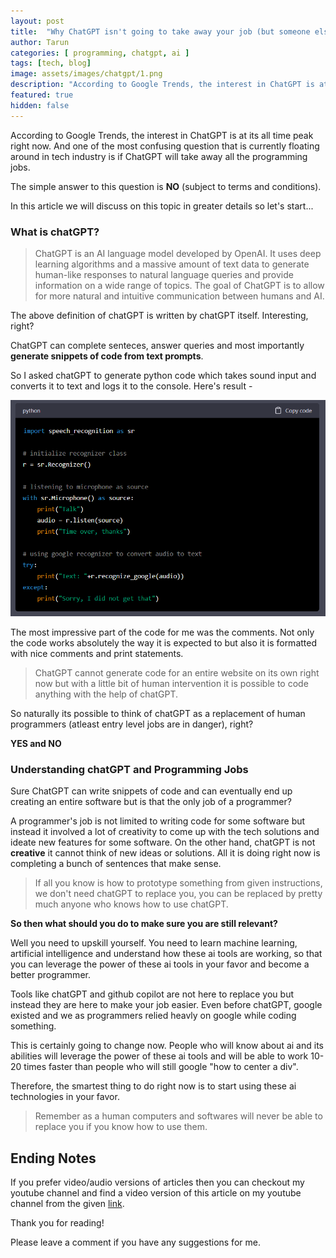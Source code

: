 ```yaml
---
layout: post
title:  "Why ChatGPT isn't going to take away your job (but someone else might)"
author: Tarun
categories: [ programming, chatgpt, ai ]
tags: [tech, blog]
image: assets/images/chatgpt/1.png
description: "According to Google Trends, the interest in ChatGPT is at its all time peak right now."
featured: true
hidden: false
---
```


According to Google Trends, the interest in ChatGPT is at its all time peak right now. And one of the most confusing question that is currently floating around in tech industry is if ChatGPT will take away all the programming jobs.

The simple answer to this question is **NO** (subject to terms and conditions).

In this article we will discuss on this topic in greater details so let's start...

### What is chatGPT?

>ChatGPT is an AI language model developed by OpenAI. It uses deep learning algorithms and a massive amount of text data to generate human-like responses to natural language queries and provide information on a wide range of topics. The goal of ChatGPT is to allow for more natural and intuitive communication between humans and AI.

The above definition of chatGPT is written by chatGPT itself. Interesting, right?

ChatGPT can complete senteces, answer queries and most importantly **generate snippets of code from text prompts**.

So I asked chatGPT to generate python code which takes sound input and converts it to text and logs it to the console. Here's result - 


![Plan](../assets/images/chatgpt/2.png)

The most impressive part of the code for me was the comments. Not only the code works absolutely the way it is expected to but also it is formatted with nice comments and print statements.

> ChatGPT cannot generate code for an entire website on its own right now but with a little bit of human intervention it is possible to code anything with the help of chatGPT.

So naturally its possible to think of chatGPT as a replacement of human programmers (atleast entry level jobs are in danger), right?

**YES and NO** 


### Understanding chatGPT and Programming Jobs

Sure ChatGPT can write snippets of code and can eventually end up creating an entire software but is that the only job of a programmer?

A programmer's job is not limited to writing code for some software but instead it involved a lot of creativity to come up with the tech solutions and ideate new features for some software. On the other hand, chatGPT is not **creative** it cannot think of new ideas or solutions. All it is doing right now is completing a bunch of sentences that make sense.

> If all you know is how to prototype something from given instructions, we don't need chatGPT to replace you, you can be replaced by pretty much anyone who knows how to use chatGPT. 

**So then what should you do to make sure you are still relevant?**

Well you need to upskill yourself. You need to learn machine learning, artificial intelligence and understand how these ai tools are working, so that you can leverage the power of these ai tools in your favor and become a better programmer. 

Tools like chatGPT and github copilot are not here to replace you but instead they are here to make your job easier. 
Even before chatGPT, google existed and we as programmers relied heavly on google while coding something. 

This is certainly going to change now. People who will know about ai and its abilities will leverage the power of these ai tools and will be able to work 10-20 times faster than people who will still google "how to center a div". 

Therefore, the smartest thing to do right now is to start using these ai technologies in your favor. 

> Remember as a human computers and softwares will never be able to replace you if you know how to use them. 

## Ending Notes

If you prefer video/audio versions of articles then you can checkout my youtube channel and find a video version of this article on my youtube channel from the given [link](https://www.youtube.com/watch?v=e2m0Z56DLbU).

Thank you for reading!

Please leave a comment if you have any suggestions for me.


